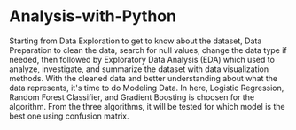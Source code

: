 # Analysis-with-Python
Starting from Data Exploration to get to know about the dataset, Data Preparation to clean the data, search for null values, change the data type if needed, then followed by Exploratory Data Analysis (EDA) which used to analyze, investigate, and summarize the dataset with data visualization methods. With the cleaned data and better understanding about what the data represents, it's time to do Modeling Data. In here, Logistic Regression, Random Forest Classifier, and Gradient Boosting is choosen for the algorithm. From the three algorithms, it will be tested for which model is the best one using confusion matrix.
